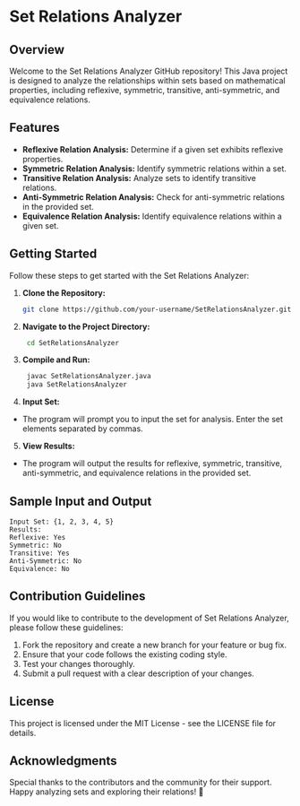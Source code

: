 # Set Relations Analyzer

## Overview

Welcome to the Set Relations Analyzer GitHub repository! This Java project is designed to analyze the relationships within sets based on mathematical properties, including reflexive, symmetric, transitive, anti-symmetric, and equivalence relations.

## Features

- **Reflexive Relation Analysis:** Determine if a given set exhibits reflexive properties.
- **Symmetric Relation Analysis:** Identify symmetric relations within a set.
- **Transitive Relation Analysis:** Analyze sets to identify transitive relations.
- **Anti-Symmetric Relation Analysis:** Check for anti-symmetric relations in the provided set.
- **Equivalence Relation Analysis:** Identify equivalence relations within a given set.

## Getting Started

Follow these steps to get started with the Set Relations Analyzer:

1. **Clone the Repository:**
   ```bash
   git clone https://github.com/your-username/SetRelationsAnalyzer.git
2. **Navigate to the Project Directory:**
   ```bash
    cd SetRelationsAnalyzer
3. **Compile and Run:**
   ```bash
    javac SetRelationsAnalyzer.java
    java SetRelationsAnalyzer
4. **Input Set:**
- The program will prompt you to input the set for analysis. Enter the set elements separated by commas.
5. **View Results:**
- The program will output the results for reflexive, symmetric, transitive, anti-symmetric, and equivalence relations in the provided set.
## Sample Input and Output
    Input Set: {1, 2, 3, 4, 5}
    Results:
    Reflexive: Yes
    Symmetric: No
    Transitive: Yes
    Anti-Symmetric: No
    Equivalence: No

## Contribution Guidelines
If you would like to contribute to the development of Set Relations Analyzer, please follow these guidelines:

1. Fork the repository and create a new branch for your feature or bug fix.
2. Ensure that your code follows the existing coding style.
3. Test your changes thoroughly.
4. Submit a pull request with a clear description of your changes.

## License
This project is licensed under the MIT License - see the LICENSE file for details.

## Acknowledgments
Special thanks to the contributors and the community for their support.
Happy analyzing sets and exploring their relations! 🚀
